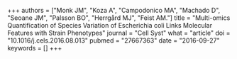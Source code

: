 +++
authors = ["Monk JM", "Koza A", "Campodonico MA", "Machado D", "Seoane JM", "Palsson BO", "Herrgård MJ", "Feist AM."]
title = "Multi-omics Quantification of Species Variation of Escherichia coli Links Molecular Features with Strain Phenotypes"
journal = "Cell Syst"
what = "article"
doi = "10.1016/j.cels.2016.08.013"
pubmed = "27667363"
date = "2016-09-27"
keywords = []
+++

